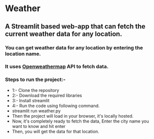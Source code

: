 # Weather

## A Streamlit based web-app that can fetch the current weather data for any location.

### You can get weather data for any location by entering the location name.

### It uses [Openweathermap](https://openweathermap.org/api)  API to fetch data.

### Steps to run the project:-
* 1:- Clone the repository
* 2:- Download the required libraries
* 3:- Install streamlit
* 4:- Run the code using following command.
* streamlit run weather.py
* Then the project will load in your browser, it's locally hosted.
* Now, it's completely ready to fetch the data, Enter the city name you want to know and hit enter
* Then, you will get the data for that location.
